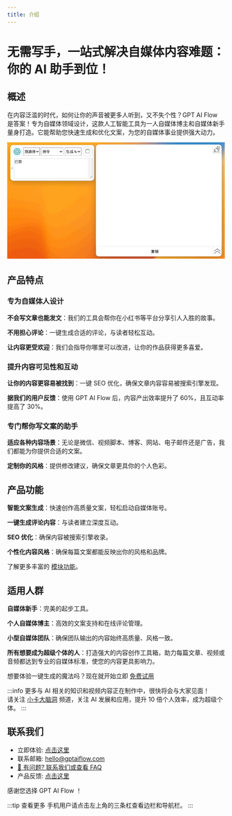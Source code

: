 ```yaml
---
title: 介绍
---
```


# 无需写手，一站式解决自媒体内容难题：你的 AI 助手到位！

## 概述

在内容泛滥的时代，如何让你的声音被更多人听到，又不失个性？GPT AI Flow 是答案！专为自媒体领域设计，这款人工智能工具为一人自媒体博主和自媒体新手量身打造。它能帮助您快速生成和优化文案，为您的自媒体事业提供强大动力。

![](./img/2023-08-17-gpt-ai-flow-presentation-demo-gif-1.gif)

## 产品特点

### 专为自媒体人设计

**不会写文章也能发文**：我们的工具会帮你在小红书等平台分享引人入胜的故事。

**不用担心评论**：一键生成合适的评论，与读者轻松互动。

**让内容更受欢迎**：我们会指导你哪里可以改进，让你的作品获得更多喜爱。

### 提升内容可见性和互动

**让你的内容更容易被找到**：一键 SEO 优化，确保文章内容容易被搜索引擎发现。

**据我们的用户反馈**：使用 GPT AI Flow 后，内容产出效率提升了 60%，且互动率提高了 30%。

### 专门帮你写文案的助手

**适应各种内容场景**：无论是微信、视频脚本、博客、网站、电子邮件还是广告，我们都能为你提供合适的文案。

**定制你的风格**：提供修改建议，确保文章更具你的个人色彩。

## 产品功能

**智能文案生成**：快速创作高质量文案，轻松启动自媒体账号。

**一键生成评论内容**：与读者建立深度互动。

**SEO 优化**：确保内容被搜索引擎收录。

**个性化内容风格**：确保每篇文案都能反映出你的风格和品牌。

了解更多丰富的 [模块功能](../2-proudct/2-modules.md)。

## 适用人群

**自媒体新手**：完美的起步工具。

**个人自媒体博主**：高效的文案支持和在线评论管理。

**小型自媒体团队**：确保团队输出的内容始终高质量、风格一致。

**所有想要成为超级个体的人**：打造强大的内容创作工具箱，助力每篇文章、视频或音频都达到专业的自媒体标准，使您的内容更具影响力。

想要体验一键生成的魔法吗？现在就开始立即 [免费试用](../2-proudct/3-registration-process.md#下载-gpt-ai-flow-软件安装)

:::info
更多与 AI 相关的知识和视频内容正在制作中，很快将会与大家见面！  
请关注 [小卡大脑洞](https://space.bilibili.com/137975681) 频道，关注 AI 发展和应用，提升 10 倍个人效率，成为超级个体。
:::

## 联系我们

- 立即体验: [点击这里](../2-proudct//3-registration-process.md#下载-gpt-ai-flow-软件安装)
- 联系邮箱: hello@gptaiflow.com
- [💬 有问题? 联系我们或查看 FAQ](../2-proudct/5-faq.md)
- 产品反馈: [点击这里](https://wj.qq.com/s2/12214642/c9c6)

感谢您选择 GPT AI Flow ！

:::tip 查看更多
手机用户请点击左上角的三条杠查看边栏和导航栏。
:::

